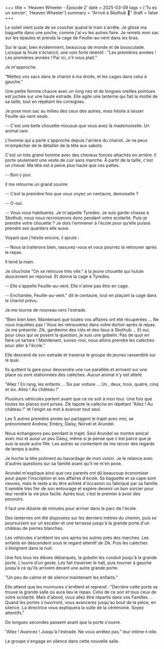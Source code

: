 +++
title = 'Heaven Wheeler - Épisode 2'
date = 2025-03-09
tags = ['Tu es un sorcier', 'Heaven Wheeler']
summary = "Arrivé à Skolhub :japanese_castle:"
draft = false
+++

Le soleil vient juste de se coucher quand le train s'arrête. Je glisse ma baguette dans une poche, comme j'ai vu les autres faire. Je remets mon sac sur les épaules et prends la cage de Feuille-au-vent dans les bras.

Sur le quai, bien évidemment, beaucoup de monde et de bousculade.
Lorsque la foule s'éclaircit, une voix forte retentit : "Les premières années ! Les premières années ! Par ici, s'il vous plait."

Je m'approche.

"Mettez vos sacs dans le chariot à ma droite, et les cages dans celui à gauche."

Une petite femme chauve avec un long nez et de longues oreilles pointues est juchée sur une haute estrade. Elle agite une lanterne qui fait la moitié de sa taille, tout en répétant les consignes.

Je pose mon sac au milieu des ceux des autres, mais hésite à laisser Feuille-au-vent seule.

-- C'est une belle chouette-mousue que vous avez là mademoiselle. Un animal rare.

L'homme qui a parlé s'approche depuis l'arrière du chariot. Je ne peux m'empêcher de le détailler de la tête aux sabots.

C'est un très grand homme avec des cheveux foncés attachés en arrière. Il porte seulement une veste de cuir sans manche. À partir de la taille, c'est un cheval. Ma tête est à peine plus haute que ces pattes.

-- Bon-j-jour.

Il me retourne un grand sourire

-- C’est la première fois que vous voyez un centaure, demoiselle ?

-- O-oui.

-- Vous vous habituerez. Je m'appelle Tyredes. Je suis garde-chasse à Skothub, nous nous recroiserons donc pendant votre scolarité. Puis-je prendre votre chouette ? Je dois l'emmener à l'école pour qu’elle puisse prendre ses quartiers elle aussi.

Voyant que j'hésite encore, il ajoute :

-- Nous la traiterons bien, rassurez-vous et vous pourrez la retrouver après le repas.

Il tend la main.

Je chuchote "On se retrouve très vite." à la jeune chouette qui hulule doucement en réponse. Et donne la cage à Tyredes.

-- Elle s'appelle Feuille-au-vent. Elle n'aime pas être en cage.

-- Enchantée, Feuille-au-vent." dit le centaure, tout en plaçant la cage dans le chariot prévu.

Je me tourne de nouveau vers l'estrade.

"Bien bien bien. Maintenant que toutes vos affaires ont été récupérées ... Ne vous inquiétez pas ! Vous les retrouverez dans votre dortoir après le repas. Je me présente. Zik, gardienne des clés et des lieux à Skothub ... Et oui, pour ceux qui se posent la question, je suis une gobelin. Pas de quoi en faire un tartare ! Maintenant, suivez-moi, nous allons prendre les calèches pour aller à l'école."

Elle descend de son estrade et traverse le groupe de jeunes rassemblé sur le quai.

Ils quittent la gare pour descendre une rue parallèle et arrivent sur une place où sont stationnées des calèches. Aucun animal n'y est attelé.

"Allez ! En rang, les enfants ... Six par voiture ... Un , deux, trois, quatre, cinq et six. Allez ! Au château !"

Plusieurs véhicules partent avant que ce ne soit à mon tour. Une fois que toutes les places sont prises. Zik tapote la calèche en répétant "Allez ! Au château !" et l'engin se met à avancer tout seul.

Les 5 autres première année qui partagent le trajet avec moi, se prénomment Andrew, Embry, Daisy, Norvel et Arundel.

Nous échangeons peu pendant le trajet. Seul Arundel se montre amical avec moi et aussi un peu Daisy, même si je pense que c'est parce que je suis la seule autre fille. Les autres se contentent de me lancer des regards de temps à autre.

Je hoche la tête poliment au bavardage de mon voisin. Je le relance avec d'autres questions sur sa famille avant qu'il ne m'en pose.

Arundel m'explique ainsi que ces parents ont dû beaucoup économiser pour payer l'inscription et ses affaires d'école. Sa baguette et sa cape sont neuves, mais le reste a du être acheté d'occasion ou fabriqué par sa famille. Il semble très fier de son entourage et espère devenir un bon sorcier pour leur rendre la vie plus facile. Après tout, c’est le premier à avoir des pouvoirs.

Il faut une dizaine de minutes pour arriver dans le parc de l'école.

Des lanternes ont été disposées sur les derniers mètres du chemin, puis se poursuivent sur un escalier et une terrasse jusqu'à la grande porte d'un château de pierres blanches.

Les véhicules s'arrêtent les uns après les autres près des marches. Les enfants en descendent sous le regard attentif de Zik. Puis les calèches s'éloignent dans la nuit.

Une fois tous les élèves débarqués, la gobelin les conduit jusqu'à la grande porte. L'ouvre d'un geste. Les fait traverser le hall, puis tourner à gauche jusqu'à ce qu'ils arrivent devant une autre grande porte.

"Un peu de calme et de silence maintenant les enfants."

Elle attend que les murmures s'arrêtent et reprend :
"Derrière cette porte se trouve la grande salle où aura lieu le repas. Celui de ce soir et tous ceux de votre scolarité. Mais d'abord, vous allez être répartis dans vos Familles ... Quand les portes s'ouvriront, vous avancerez jusqu'au bout de la pièce, en silence. La directrice vous expliquera la suite de la cérémonie. Soyez attentifs."

De longues secondes passent avant que la porte s'ouvre.

"Allez ! Avancez ! Jusqu'à l'estrade. Ne vous arrêtez pas." leur intime-t-elle.

Le groupe s'engage en silence dans cette nouvelle salle.